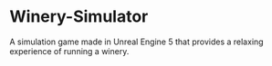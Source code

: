 # Winery-Simulator
A simulation game made in Unreal Engine 5 that provides a relaxing experience of running a winery.

